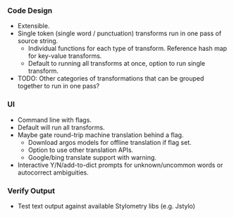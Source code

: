 ### Code Design

- Extensible.
- Single token (single word / punctuation) transforms run in one pass of source string.
  - Individual functions for each type of transform. Reference hash map for key-value transforms.
  - Default to running all transforms at once, option to run single transform.
- TODO: Other categories of transformations that can be grouped together to run in one pass? 

### UI

- Command line with flags.
- Default will run all transforms.
- Maybe gate round-trip machine translation behind a flag.
  - Download argos models for offline translation if flag set.
  - Option to use other translation APIs.
  - Google/bing translate support with warning.
- Interactive Y/N/add-to-dict prompts for unknown/uncommon words or autocorrect ambiguities.

### Verify Output
- Test text output against available Stylometry libs (e.g. Jstylo)